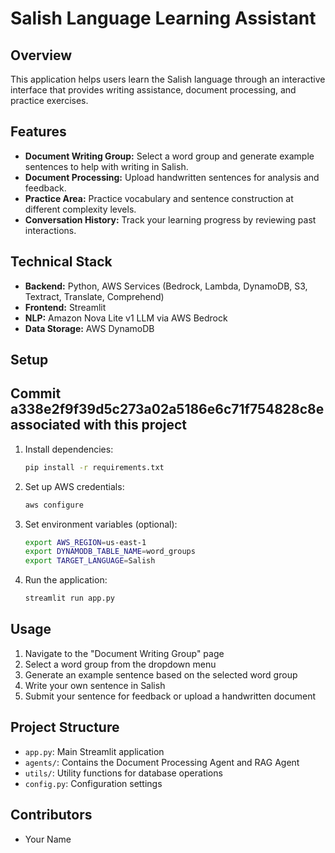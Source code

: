 # Salish Language Learning Assistant

## Overview

This application helps users learn the Salish language through an interactive interface that provides writing assistance, document processing, and practice exercises.

## Features

- **Document Writing Group:** Select a word group and generate example sentences to help with writing in Salish.
- **Document Processing:** Upload handwritten sentences for analysis and feedback.
- **Practice Area:** Practice vocabulary and sentence construction at different complexity levels.
- **Conversation History:** Track your learning progress by reviewing past interactions.

## Technical Stack

- **Backend:** Python, AWS Services (Bedrock, Lambda, DynamoDB, S3, Textract, Translate, Comprehend)
- **Frontend:** Streamlit
- **NLP:** Amazon Nova Lite v1 LLM via AWS Bedrock
- **Data Storage:** AWS DynamoDB

## Setup

## Commit a338e2f9f39d5c273a02a5186e6c71f754828c8e associated with this project

1. Install dependencies:
   ```bash
   pip install -r requirements.txt
   ```

2. Set up AWS credentials:
   ```bash
   aws configure
   ```

3. Set environment variables (optional):
   ```bash
   export AWS_REGION=us-east-1
   export DYNAMODB_TABLE_NAME=word_groups
   export TARGET_LANGUAGE=Salish
   ```

4. Run the application:
   ```bash
   streamlit run app.py
   ```

## Usage

1. Navigate to the "Document Writing Group" page
2. Select a word group from the dropdown menu
3. Generate an example sentence based on the selected word group
4. Write your own sentence in Salish
5. Submit your sentence for feedback or upload a handwritten document

## Project Structure

- `app.py`: Main Streamlit application
- `agents/`: Contains the Document Processing Agent and RAG Agent
- `utils/`: Utility functions for database operations
- `config.py`: Configuration settings

## Contributors

- Your Name 